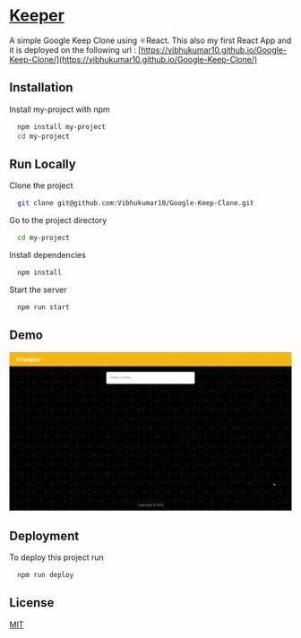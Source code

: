 # [Keeper](https://vibhukumar10.github.io/Google-Keep-Clone/)

A simple Google Keep Clone using ⚛React. This also my first React App and it is deployed on the following url : [https://vibhukumar10.github.io/Google-Keep-Clone/](https://vibhukumar10.github.io/Google-Keep-Clone/)

## Installation

Install my-project with npm

```bash
  npm install my-project
  cd my-project
```

## Run Locally

Clone the project

```bash
  git clone git@github.com:Vibhukumar10/Google-Keep-Clone.git
```

Go to the project directory

```bash
  cd my-project
```

Install dependencies

```bash
  npm install
```

Start the server

```bash
  npm run start
```

## Demo

<img src="https://github.com/Vibhukumar10/Google-Keep-Clone/blob/main/media/demo.gif?raw=true" />

## Deployment

To deploy this project run

```bash
  npm run deploy
```

## License

[MIT](https://choosealicense.com/licenses/mit/)
